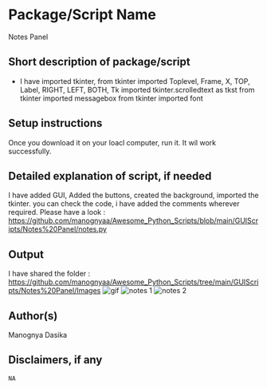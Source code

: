 # Package/Script Name
Notes Panel

## Short description of package/script

- I have imported tkinter,
from tkinter imported Toplevel, Frame, X, TOP, Label, RIGHT, LEFT, BOTH, Tk
imported tkinter.scrolledtext as tkst
from tkinter imported messagebox
from tkinter imported font
 
## Setup instructions
Once you download it on your loacl computer, run it. It wil work successfully.

## Detailed explanation of script, if needed
I have added GUI, Added the buttons, created the background, imported the tkinter. 
you can check the code, i have added the comments wherever required. Please have a look :
https://github.com/manognyaa/Awesome_Python_Scripts/blob/main/GUIScripts/Notes%20Panel/notes.py

## Output
I have shared the folder :  https://github.com/manognyaa/Awesome_Python_Scripts/tree/main/GUIScripts/Notes%20Panel/Images
![gif](https://user-images.githubusercontent.com/77045147/122080415-dfda5a00-ce1b-11eb-8a4f-ae9cda3b5321.gif)
![notes 1](https://user-images.githubusercontent.com/77045147/122080435-e537a480-ce1b-11eb-845b-9b3f90319a5d.png)
![notes 2](https://user-images.githubusercontent.com/77045147/122080445-e7016800-ce1b-11eb-8fe0-42341f24f1a2.png)


## Author(s)
Manognya Dasika

## Disclaimers, if any
`NA`
